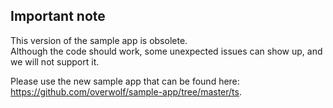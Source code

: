 ## Important note

This version of the sample app is obsolete.  
Although the code should work, some unexpected issues can show up, and we will not support it.

Please use the new sample app that can be found here: https://github.com/overwolf/sample-app/tree/master/ts.
